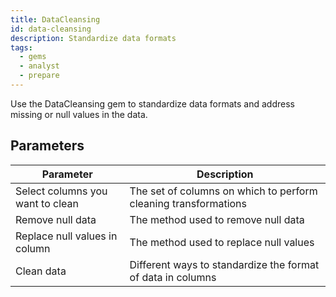 ```yaml
---
title: DataCleansing
id: data-cleansing
description: Standardize data formats
tags:
  - gems
  - analyst
  - prepare
---
```


Use the DataCleansing gem to standardize data formats and address missing or null values in the data.

## Parameters

| Parameter                        | Description                                                     |
| -------------------------------- | --------------------------------------------------------------- |
| Select columns you want to clean | The set of columns on which to perform cleaning transformations |
| Remove null data                 | The method used to remove null data                             |
| Replace null values in column    | The method used to replace null values                          |
| Clean data                       | Different ways to standardize the format of data in columns     |
